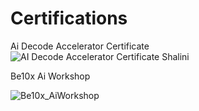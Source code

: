 # Certifications

Ai Decode Accelerator Certificate
![AI Decode Accelerator Certificate Shalini](https://github.com/ShaliniBandi/Certifications/assets/164349312/489b271d-0d39-4789-a746-142383f8ae25)

Be10x Ai Workshop

![Be10x_AiWorkshop](https://github.com/ShaliniBandi/Certifications/assets/164349312/088d9022-965e-4a20-9755-1bae8ad18960)
